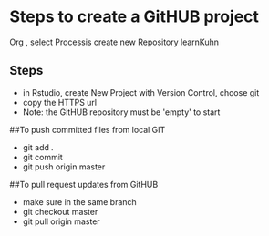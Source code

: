 ﻿# Steps to create a GitHUB project
Org , select Processis
create new Repository learnKuhn

## Steps
* in Rstudio, create New Project with Version Control, choose git
* copy the HTTPS url 
* Note: the GitHUB repository must be 'empty' to start

##To push committed files from local GIT
* git add *.*
* git commit
* git push origin master

##To pull request updates from GitHUB
* make sure in the same branch
* git checkout master
* git pull origin master
